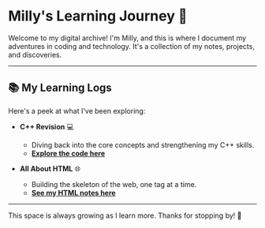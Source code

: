 # Milly's Learning Journey 🚀

Welcome to my digital archive! I'm Milly, and this is where I document my adventures in coding and technology. It's a collection of my notes, projects, and discoveries.

---

## 📚 My Learning Logs

Here's a peek at what I've been exploring:

* **C++ Revision** 💻
    * Diving back into the core concepts and strengthening my C++ skills.
    * **[Explore the code here](https://github.com/kaoqueri/Milly-Learning_Journey/tree/main/cpp_Revision)**

* **All About HTML** 🌐
    * Building the skeleton of the web, one tag at a time.
    * **[See my HTML notes here](https://github.com/kaoqueri/Milly-Learning_Journey/tree/main/All_About_HTML)**

---

This space is always growing as I learn more. Thanks for stopping by! 🌱
